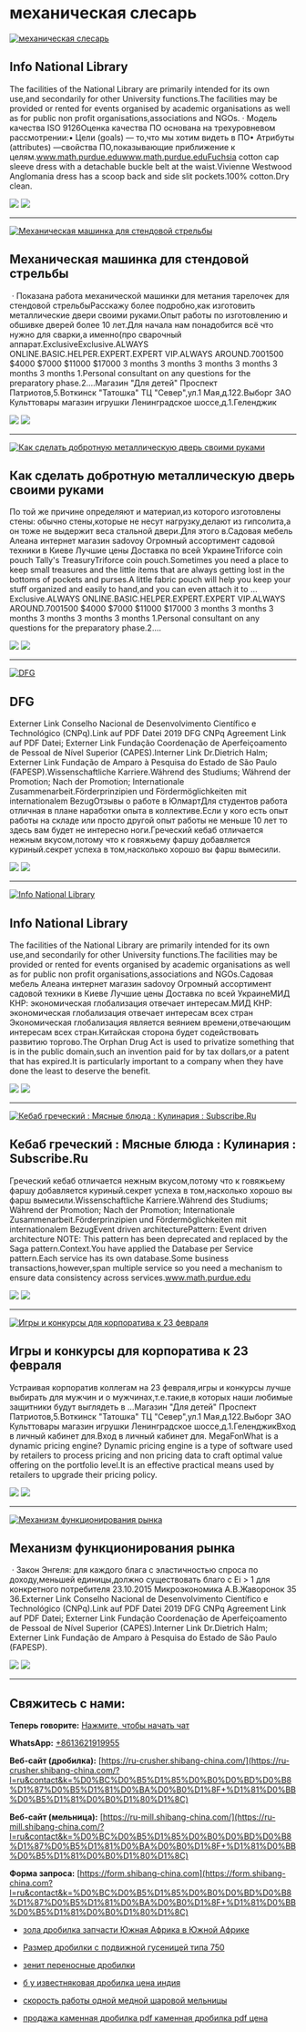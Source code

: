 # механическая слесарь

<a href="https://swt.shibang-china.com/?l=ru&img&k=%D0%BC%D0%B5%D1%85%D0%B0%D0%BD%D0%B8%D1%87%D0%B5%D1%81%D0%BA%D0%B0%D1%8F+%D1%81%D0%BB%D0%B5%D1%81%D0%B0%D1%80%D1%8C" target="_blank">![механическая слесарь](http://static.shibang-china.com/all-800x300/1500.jpg)</a>

## Info National Library
The facilities of the National Library are primarily intended for its own use,and secondarily for other University functions.The facilities may be provided or rented for events organised by academic organisations as well as for public non profit organisations,associations and NGOs.&nbsp;&#0183;&#32;Модель качества ISO 9126Оценка качества ПО основана на трехуровневом рассмотрении:• Цели (goals) — то,что мы хотим видеть в ПО• Атрибуты (attributes) —свойства ПО,показывающие приближение к целям.www.math.purdue.eduwww.math.purdue.eduFuchsia cotton cap sleeve dress with a detachable buckle belt at the waist.Vivienne Westwood Anglomania dress has a scoop back and side slit pockets.100% cotton.Dry clean.


<a href="https://whatsapp.shibangsoft.com/WhatsApp.php" target="_blank" title="WhatsApp">![](http://static.shibang-china.com/icon/whatsapp.png)</a> <a href="https://swt.shibang-china.com/?l=ru&icon&k=%D0%BC%D0%B5%D1%85%D0%B0%D0%BD%D0%B8%D1%87%D0%B5%D1%81%D0%BA%D0%B0%D1%8F+%D1%81%D0%BB%D0%B5%D1%81%D0%B0%D1%80%D1%8C" target="_blank">![](http://static.shibang-china.com/icon/chat-ru.png)</a>

---

<a href="https://swt.shibang-china.com/?l=ru&img&k=%D0%BC%D0%B5%D1%85%D0%B0%D0%BD%D0%B8%D1%87%D0%B5%D1%81%D0%BA%D0%B0%D1%8F+%D1%81%D0%BB%D0%B5%D1%81%D0%B0%D1%80%D1%8C" target="_blank">![Механическая машинка для стендовой стрельбы](http://static.shibang-china.com/all-800x300/1149.jpg)</a>

## Механическая машинка для стендовой стрельбы
&nbsp;&#0183;&#32;Показана работа механической машинки для метания тарелочек для стендовой стрельбыРасскажу более подробно,как изготовить металлические двери своими руками.Опыт работы по изготовлению и обшивке дверей более 10 лет.Для начала нам понадобится всё что нужно для сварки,а именно(про сварочный аппарат.ExclusiveExclusive.ALWAYS ONLINE.BASIC.HELPER.EXPERT.EXPERT VIP.ALWAYS AROUND.$700 1500$ $4000 $7000 $11000 $17000 3 months 3 months 3 months 3 months 3 months 3 months 1.Personal consultant on any questions for the preparatory phase.2.…Магазин &quot;Для детей&quot; Проспект Патриотов,5.Воткинск &quot;Татошка&quot; ТЦ &quot;Север&quot;,ул.1 Мая,д.122.Выборг ЗАО Культтовары магазин игрушки Ленинградское шоссе,д.1.Геленджик


<a href="https://whatsapp.shibangsoft.com/WhatsApp.php" target="_blank" title="WhatsApp">![](http://static.shibang-china.com/icon/whatsapp.png)</a> <a href="https://swt.shibang-china.com/?l=ru&icon&k=%D0%BC%D0%B5%D1%85%D0%B0%D0%BD%D0%B8%D1%87%D0%B5%D1%81%D0%BA%D0%B0%D1%8F+%D1%81%D0%BB%D0%B5%D1%81%D0%B0%D1%80%D1%8C" target="_blank">![](http://static.shibang-china.com/icon/chat-ru.png)</a>

---

<a href="https://swt.shibang-china.com/?l=ru&img&k=%D0%BC%D0%B5%D1%85%D0%B0%D0%BD%D0%B8%D1%87%D0%B5%D1%81%D0%BA%D0%B0%D1%8F+%D1%81%D0%BB%D0%B5%D1%81%D0%B0%D1%80%D1%8C" target="_blank">![Как сделать добротную металлическую дверь своими руками](http://static.shibang-china.com/all-800x300/740.jpg)</a>

## Как сделать добротную металлическую дверь своими руками
По той же причине определяют и материал,из которого изготовлены стены: обычно стены,которые не несут нагрузку,делают из гипсолита,а он тоже не выдержит веса стальной двери.Для этого в.Садовая мебель Алеана интернет магазин sadovoy Огромный ассортимент садовой техники в Киеве Лучшие цены Доставка по всей УкраинеTriforce coin pouch Tally's TreasuryTriforce coin pouch.Sometimes you need a place to keep small treasures and the little items that are always getting lost in the bottoms of pockets and purses.A little fabric pouch will help you keep your stuff organized and easily to hand,and you can even attach it to …Exclusive.ALWAYS ONLINE.BASIC.HELPER.EXPERT.EXPERT VIP.ALWAYS AROUND.$700 1500$ $4000 $7000 $11000 $17000 3 months 3 months 3 months 3 months 3 months 3 months 1.Personal consultant on any questions for the preparatory phase.2.…


<a href="https://whatsapp.shibangsoft.com/WhatsApp.php" target="_blank" title="WhatsApp">![](http://static.shibang-china.com/icon/whatsapp.png)</a> <a href="https://swt.shibang-china.com/?l=ru&icon&k=%D0%BC%D0%B5%D1%85%D0%B0%D0%BD%D0%B8%D1%87%D0%B5%D1%81%D0%BA%D0%B0%D1%8F+%D1%81%D0%BB%D0%B5%D1%81%D0%B0%D1%80%D1%8C" target="_blank">![](http://static.shibang-china.com/icon/chat-ru.png)</a>

---

<a href="https://swt.shibang-china.com/?l=ru&img&k=%D0%BC%D0%B5%D1%85%D0%B0%D0%BD%D0%B8%D1%87%D0%B5%D1%81%D0%BA%D0%B0%D1%8F+%D1%81%D0%BB%D0%B5%D1%81%D0%B0%D1%80%D1%8C" target="_blank">![DFG](http://static.shibang-china.com/all-800x300/671.jpg)</a>

## DFG
Externer Link Conselho Nacional de Desenvolvimento Cient&#237;fico e Technol&#243;gico (CNPq).Link auf PDF Datei 2019 DFG CNPq Agreement Link auf PDF Datei; Externer Link Funda&#231;&#227;o Coordena&#231;&#227;o de Aperfei&#231;oamento de Pessoal de N&#237;vel Superior (CAPES).Interner Link Dr.Dietrich Halm; Externer Link Funda&#231;&#227;o de Amparo &#224; Pesquisa do Estado de S&#227;o Paulo (FAPESP).Wissenschaftliche Karriere.W&#228;hrend des Studiums; W&#228;hrend der Promotion; Nach der Promotion; Internationale Zusammenarbeit.F&#246;rderprinzipien und F&#246;rderm&#246;glichkeiten mit internationalem BezugОтзывы о работе в ЮлмартДля студентов работа отличная в плане наработки опыта в коллективе.Если у кого есть опыт работы на складе или просто другой опыт работы не меньше 10 лет то здесь вам будет не интересно ноги.Греческий кебаб отличается нежным вкусом,потому что к говяжьему фаршу добавляется куриный.cекрет успеха в том,насколько хорошо вы фарш вымесили.


<a href="https://whatsapp.shibangsoft.com/WhatsApp.php" target="_blank" title="WhatsApp">![](http://static.shibang-china.com/icon/whatsapp.png)</a> <a href="https://swt.shibang-china.com/?l=ru&icon&k=%D0%BC%D0%B5%D1%85%D0%B0%D0%BD%D0%B8%D1%87%D0%B5%D1%81%D0%BA%D0%B0%D1%8F+%D1%81%D0%BB%D0%B5%D1%81%D0%B0%D1%80%D1%8C" target="_blank">![](http://static.shibang-china.com/icon/chat-ru.png)</a>

---

<a href="https://swt.shibang-china.com/?l=ru&img&k=%D0%BC%D0%B5%D1%85%D0%B0%D0%BD%D0%B8%D1%87%D0%B5%D1%81%D0%BA%D0%B0%D1%8F+%D1%81%D0%BB%D0%B5%D1%81%D0%B0%D1%80%D1%8C" target="_blank">![Info National Library](http://static.shibang-china.com/all-800x300/1025.jpg)</a>

## Info National Library
The facilities of the National Library are primarily intended for its own use,and secondarily for other University functions.The facilities may be provided or rented for events organised by academic organisations as well as for public non profit organisations,associations and NGOs.Садовая мебель Алеана интернет магазин sadovoy Огромный ассортимент садовой техники в Киеве Лучшие цены Доставка по всей УкраинеМИД КНР: экономическая глобализация отвечает интересам.МИД КНР: экономическая глобализация отвечает интересам всех стран Экономическая глобализация является веянием времени,отвечающим интересам всех стран.Китайская сторона будет содействовать развитию торгово.The Orphan Drug Act is used to privatize something that is in the public domain,such an invention paid for by tax dollars,or a patent that has expired.It is particularly important to a company when they have done the least to deserve the benefit.


<a href="https://whatsapp.shibangsoft.com/WhatsApp.php" target="_blank" title="WhatsApp">![](http://static.shibang-china.com/icon/whatsapp.png)</a> <a href="https://swt.shibang-china.com/?l=ru&icon&k=%D0%BC%D0%B5%D1%85%D0%B0%D0%BD%D0%B8%D1%87%D0%B5%D1%81%D0%BA%D0%B0%D1%8F+%D1%81%D0%BB%D0%B5%D1%81%D0%B0%D1%80%D1%8C" target="_blank">![](http://static.shibang-china.com/icon/chat-ru.png)</a>

---

<a href="https://swt.shibang-china.com/?l=ru&img&k=%D0%BC%D0%B5%D1%85%D0%B0%D0%BD%D0%B8%D1%87%D0%B5%D1%81%D0%BA%D0%B0%D1%8F+%D1%81%D0%BB%D0%B5%D1%81%D0%B0%D1%80%D1%8C" target="_blank">![Кебаб греческий : Мясные блюда : Кулинария : Subscribe.Ru](http://static.shibang-china.com/all-800x300/793.jpg)</a>

## Кебаб греческий : Мясные блюда : Кулинария : Subscribe.Ru
Греческий кебаб отличается нежным вкусом,потому что к говяжьему фаршу добавляется куриный.cекрет успеха в том,насколько хорошо вы фарш вымесили.Wissenschaftliche Karriere.W&#228;hrend des Studiums; W&#228;hrend der Promotion; Nach der Promotion; Internationale Zusammenarbeit.F&#246;rderprinzipien und F&#246;rderm&#246;glichkeiten mit internationalem BezugEvent driven architecturePattern: Event driven architecture NOTE: This pattern has been deprecated and replaced by the Saga pattern.Context.You have applied the Database per Service pattern.Each service has its own database.Some business transactions,however,span multiple service so you need a mechanism to ensure data consistency across services.www.math.purdue.edu


<a href="https://whatsapp.shibangsoft.com/WhatsApp.php" target="_blank" title="WhatsApp">![](http://static.shibang-china.com/icon/whatsapp.png)</a> <a href="https://swt.shibang-china.com/?l=ru&icon&k=%D0%BC%D0%B5%D1%85%D0%B0%D0%BD%D0%B8%D1%87%D0%B5%D1%81%D0%BA%D0%B0%D1%8F+%D1%81%D0%BB%D0%B5%D1%81%D0%B0%D1%80%D1%8C" target="_blank">![](http://static.shibang-china.com/icon/chat-ru.png)</a>

---

<a href="https://swt.shibang-china.com/?l=ru&img&k=%D0%BC%D0%B5%D1%85%D0%B0%D0%BD%D0%B8%D1%87%D0%B5%D1%81%D0%BA%D0%B0%D1%8F+%D1%81%D0%BB%D0%B5%D1%81%D0%B0%D1%80%D1%8C" target="_blank">![Игры и конкурсы для корпоратива к 23 февраля](http://static.shibang-china.com/all-800x300/991.jpg)</a>

## Игры и конкурсы для корпоратива к 23 февраля
Устраивая корпоратив коллегам на 23 февраля,игры и конкурсы лучше выбирать для мужчин и о мужчинах,т.е.такие,в которых наши любимые защитники будут выглядеть в …Магазин &quot;Для детей&quot; Проспект Патриотов,5.Воткинск &quot;Татошка&quot; ТЦ &quot;Север&quot;,ул.1 Мая,д.122.Выборг ЗАО Культтовары магазин игрушки Ленинградское шоссе,д.1.ГеленджикВход в личный кабинет для.Вход в личный кабинет для. MegaFonWhat is a dynamic pricing engine? Dynamic pricing engine is a type of software used by retailers to process pricing and non pricing data to craft optimal value offering on the portfolio level.It is an effective practical means used by retailers to upgrade their pricing policy.


<a href="https://whatsapp.shibangsoft.com/WhatsApp.php" target="_blank" title="WhatsApp">![](http://static.shibang-china.com/icon/whatsapp.png)</a> <a href="https://swt.shibang-china.com/?l=ru&icon&k=%D0%BC%D0%B5%D1%85%D0%B0%D0%BD%D0%B8%D1%87%D0%B5%D1%81%D0%BA%D0%B0%D1%8F+%D1%81%D0%BB%D0%B5%D1%81%D0%B0%D1%80%D1%8C" target="_blank">![](http://static.shibang-china.com/icon/chat-ru.png)</a>

---

<a href="https://swt.shibang-china.com/?l=ru&img&k=%D0%BC%D0%B5%D1%85%D0%B0%D0%BD%D0%B8%D1%87%D0%B5%D1%81%D0%BA%D0%B0%D1%8F+%D1%81%D0%BB%D0%B5%D1%81%D0%B0%D1%80%D1%8C" target="_blank">![Механизм функционирования рынка](http://static.shibang-china.com/all-800x300/780.jpg)</a>

## Механизм функционирования рынка
&nbsp;&#0183;&#32;Закон Энгеля: для каждого блага с эластичностью спроса по доходу,меньшей единицы,должно существовать благо с Еi &gt; 1 для конкретного потребителя 23.10.2015 Микроэкономика А.В.Жаворонок 35 36.Externer Link Conselho Nacional de Desenvolvimento Cient&#237;fico e Technol&#243;gico (CNPq).Link auf PDF Datei 2019 DFG CNPq Agreement Link auf PDF Datei; Externer Link Funda&#231;&#227;o Coordena&#231;&#227;o de Aperfei&#231;oamento de Pessoal de N&#237;vel Superior (CAPES).Interner Link Dr.Dietrich Halm; Externer Link Funda&#231;&#227;o de Amparo &#224; Pesquisa do Estado de S&#227;o Paulo (FAPESP).

<a href="https://whatsapp.shibangsoft.com/WhatsApp.php" target="_blank" title="WhatsApp">![](http://static.shibang-china.com/icon/whatsapp.png)</a> <a href="https://swt.shibang-china.com/?l=ru&icon&k=%D0%BC%D0%B5%D1%85%D0%B0%D0%BD%D0%B8%D1%87%D0%B5%D1%81%D0%BA%D0%B0%D1%8F+%D1%81%D0%BB%D0%B5%D1%81%D0%B0%D1%80%D1%8C" target="_blank">![](http://static.shibang-china.com/icon/chat-ru.png)</a>

---
## Свяжитесь с нами:

**Теперь говорите:** [Нажмите, чтобы начать чат](https://swt.shibang-china.com?l=ru&contact&k=%D0%BC%D0%B5%D1%85%D0%B0%D0%BD%D0%B8%D1%87%D0%B5%D1%81%D0%BA%D0%B0%D1%8F+%D1%81%D0%BB%D0%B5%D1%81%D0%B0%D1%80%D1%8C)

**WhatsApp:**  [+8613621919955](https://whatsapp.shibangsoft.com/WhatsApp.php)

**Веб-сайт (дробилка):** [https://ru-crusher.shibang-china.com/](https://ru-crusher.shibang-china.com/?l=ru&contact&k=%D0%BC%D0%B5%D1%85%D0%B0%D0%BD%D0%B8%D1%87%D0%B5%D1%81%D0%BA%D0%B0%D1%8F+%D1%81%D0%BB%D0%B5%D1%81%D0%B0%D1%80%D1%8C)

**Веб-сайт (мельница):** [https://ru-mill.shibang-china.com/](https://ru-mill.shibang-china.com/?l=ru&contact&k=%D0%BC%D0%B5%D1%85%D0%B0%D0%BD%D0%B8%D1%87%D0%B5%D1%81%D0%BA%D0%B0%D1%8F+%D1%81%D0%BB%D0%B5%D1%81%D0%B0%D1%80%D1%8C)

**Форма запроса:** [https://form.shibang-china.com](https://form.shibang-china.com?l=ru&contact&k=%D0%BC%D0%B5%D1%85%D0%B0%D0%BD%D0%B8%D1%87%D0%B5%D1%81%D0%BA%D0%B0%D1%8F+%D1%81%D0%BB%D0%B5%D1%81%D0%B0%D1%80%D1%8C)

* [зола дробилка запчасти Южная Африка в Южной Африке](../135/%D0%B7%D0%BE%D0%BB%D0%B0%20%D0%B4%D1%80%D0%BE%D0%B1%D0%B8%D0%BB%D0%BA%D0%B0%20%D0%B7%D0%B0%D0%BF%D1%87%D0%B0%D1%81%D1%82%D0%B8%20%D0%AE%D0%B6%D0%BD%D0%B0%D1%8F%20%D0%90%D1%84%D1%80%D0%B8%D0%BA%D0%B0%20%D0%B2%20%D0%AE%D0%B6%D0%BD%D0%BE%D0%B9%20%D0%90%D1%84%D1%80%D0%B8%D0%BA%D0%B5.md)

* [Размер дробилки с подвижной гусеницей типа 750](../134/%D0%A0%D0%B0%D0%B7%D0%BC%D0%B5%D1%80%20%D0%B4%D1%80%D0%BE%D0%B1%D0%B8%D0%BB%D0%BA%D0%B8%20%D1%81%20%D0%BF%D0%BE%D0%B4%D0%B2%D0%B8%D0%B6%D0%BD%D0%BE%D0%B9%20%D0%B3%D1%83%D1%81%D0%B5%D0%BD%D0%B8%D1%86%D0%B5%D0%B9%20%D1%82%D0%B8%D0%BF%D0%B0%20750.md)

* [зенит переносные дробилки](../133/%D0%B7%D0%B5%D0%BD%D0%B8%D1%82%20%D0%BF%D0%B5%D1%80%D0%B5%D0%BD%D0%BE%D1%81%D0%BD%D1%8B%D0%B5%20%D0%B4%D1%80%D0%BE%D0%B1%D0%B8%D0%BB%D0%BA%D0%B8.md)

* [б  у известняковая дробилка цена индия](../132/%D0%B1%20%20%D1%83%20%D0%B8%D0%B7%D0%B2%D0%B5%D1%81%D1%82%D0%BD%D1%8F%D0%BA%D0%BE%D0%B2%D0%B0%D1%8F%20%D0%B4%D1%80%D0%BE%D0%B1%D0%B8%D0%BB%D0%BA%D0%B0%20%D1%86%D0%B5%D0%BD%D0%B0%20%D0%B8%D0%BD%D0%B4%D0%B8%D1%8F.md)

* [скорость работы одной медной шаровой мельницы](../133/%D1%81%D0%BA%D0%BE%D1%80%D0%BE%D1%81%D1%82%D1%8C%20%D1%80%D0%B0%D0%B1%D0%BE%D1%82%D1%8B%20%D0%BE%D0%B4%D0%BD%D0%BE%D0%B9%20%D0%BC%D0%B5%D0%B4%D0%BD%D0%BE%D0%B9%20%D1%88%D0%B0%D1%80%D0%BE%D0%B2%D0%BE%D0%B9%20%D0%BC%D0%B5%D0%BB%D1%8C%D0%BD%D0%B8%D1%86%D1%8B.md)

* [продажа каменная дробилка pdf каменная дробилка pdf цена](../133/%D0%BF%D1%80%D0%BE%D0%B4%D0%B0%D0%B6%D0%B0%20%D0%BA%D0%B0%D0%BC%D0%B5%D0%BD%D0%BD%D0%B0%D1%8F%20%D0%B4%D1%80%D0%BE%D0%B1%D0%B8%D0%BB%D0%BA%D0%B0%20pdf%20%D0%BA%D0%B0%D0%BC%D0%B5%D0%BD%D0%BD%D0%B0%D1%8F%20%D0%B4%D1%80%D0%BE%D0%B1%D0%B8%D0%BB%D0%BA%D0%B0%20pdf%20%D1%86%D0%B5%D0%BD%D0%B0.md)